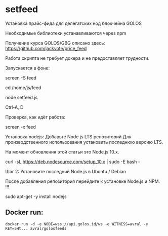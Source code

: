 # setfeed
Установка прайс-фида для делегатских нод блокчейна GOLOS

Необходимые библиотеки устанавливаются через npm

Получение курса GOLOS/GBG описано здесь:
https://github.com/jackvote/price_feed

Работа скрипта не требует докера и не предоставляет трудности.

Запускается в фоне:

screen -S feed

cd /home/js/feed

node setfeed.js

Ctrl-A, D

Проверка, как идёт работа:

screen -x feed

Установка nodejs:
Добавьте Node.js LTS репозиторий
Для производственного использования установить последнюю версию LTS.

На момент обновления этой статьи это Node.js 10.x.

curl -sL https://deb.nodesource.com/setup_10.x | sudo -E bash -

Шаг 2: Установите последний Node.js в Ubuntu / Debian

После добавления репозитория перейдите к установке Node.js и NPM. !!!

sudo apt-get -y install nodejs

## Docker run:
```
docker run -d -e NODE=wss://api.golos.id/ws -e WITNESS=avral -e KEY=5Ht... avral/golosfeeds
```
